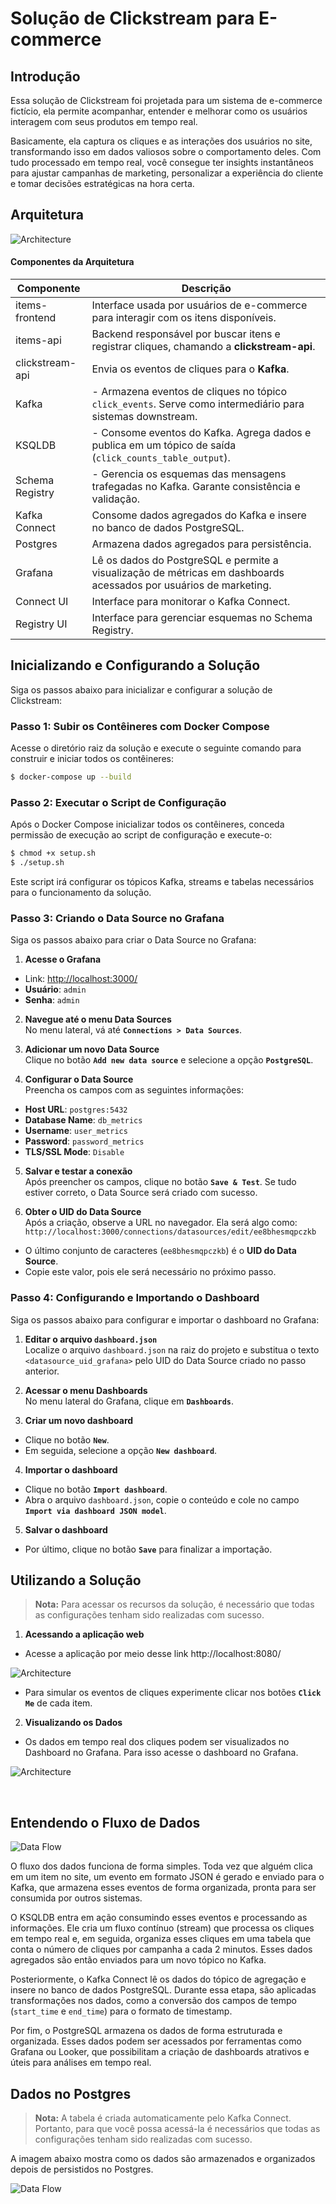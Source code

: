 # Solução de Clickstream para E-commerce

## Introdução

Essa solução de Clickstream foi projetada para um sistema de e-commerce fictício, ela permite acompanhar, entender e melhorar como os usuários interagem com seus produtos em tempo real.

Basicamente, ela captura os cliques e as interações dos usuários no site, transformando isso em dados valiosos sobre o comportamento deles. Com tudo processado em tempo real, você consegue ter insights instantâneos para ajustar campanhas de marketing, personalizar a experiência do cliente e tomar decisões estratégicas na hora certa.


## Arquitetura
![Architecture](documentation/architecture.png)

#### Componentes da Arquitetura

| **Componente**          | **Descrição**                                                                                                      |
|--------------------------|--------------------------------------------------------------------------------------------------------------------|
| items-frontend           | Interface usada por usuários de e-commerce para interagir com os itens disponíveis.                                |
| items-api                | Backend responsável por buscar itens e registrar cliques, chamando a **clickstream-api**.                          |
| clickstream-api          | Envia os eventos de cliques para o **Kafka**.                                                                      |
| Kafka                    | - Armazena eventos de cliques no tópico `click_events`. Serve como intermediário para sistemas downstream.         |
| KSQLDB                   | - Consome eventos do Kafka. Agrega dados e publica em um tópico de saída (`click_counts_table_output`).            |
| Schema Registry          | - Gerencia os esquemas das mensagens trafegadas no Kafka. Garante consistência e validação.                        |
| Kafka Connect            | Consome dados agregados do Kafka e insere no banco de dados PostgreSQL.                                            |
| Postgres                 | Armazena dados agregados para persistência.                                                                        |
| Grafana                  | Lê os dados do PostgreSQL e permite a visualização de métricas em dashboards acessados por usuários de marketing.  |
| Connect UI               | Interface para monitorar o Kafka Connect.                                                                          |
| Registry UI              | Interface para gerenciar esquemas no Schema Registry.                                                              |



## Inicializando e Configurando a Solução

Siga os passos abaixo para inicializar e configurar a solução de Clickstream:

### Passo 1: Subir os Contêineres com Docker Compose
Acesse o diretório raiz da solução e execute o seguinte comando para construir e iniciar todos os contêineres:

```bash
$ docker-compose up --build
```
### Passo 2: Executar o Script de Configuração
Após o Docker Compose inicializar todos os contêineres, conceda permissão de execução ao script de configuração e execute-o:
```bash
$ chmod +x setup.sh
$ ./setup.sh
```
Este script irá configurar os tópicos Kafka, streams e tabelas necessários para o funcionamento da solução.

### Passo 3: Criando o Data Source no Grafana

Siga os passos abaixo para criar o Data Source no Grafana:

1. **Acesse o Grafana**
  - Link: [http://localhost:3000/](http://localhost:3000/)
  - **Usuário**: `admin`
  - **Senha**: `admin`

2. **Navegue até o menu Data Sources**  
   No menu lateral, vá até **`Connections > Data Sources`**.

3. **Adicionar um novo Data Source**  
   Clique no botão **`Add new data source`** e selecione a opção **`PostgreSQL`**.

4. **Configurar o Data Source**  
   Preencha os campos com as seguintes informações:
  - **Host URL**: `postgres:5432`
  - **Database Name**: `db_metrics`
  - **Username**: `user_metrics`
  - **Password**: `password_metrics`
  - **TLS/SSL Mode**: `Disable`

5. **Salvar e testar a conexão**  
   Após preencher os campos, clique no botão **`Save & Test`**. Se tudo estiver correto, o Data Source será criado com sucesso.

6. **Obter o UID do Data Source**  
   Após a criação, observe a URL no navegador. Ela será algo como:  
   `http://localhost:3000/connections/datasources/edit/ee8bhesmqpczkb`
  - O último conjunto de caracteres (`ee8bhesmqpczkb`) é o **UID do Data Source**.
  - Copie este valor, pois ele será necessário no próximo passo.


### Passo 4: Configurando e Importando o Dashboard
Siga os passos abaixo para configurar e importar o dashboard no Grafana:

1. **Editar o arquivo `dashboard.json`**  
   Localize o arquivo `dashboard.json` na raiz do projeto e substitua o texto `<datasource_uid_grafana>` pelo UID do Data Source criado no passo anterior.

2. **Acessar o menu Dashboards**  
   No menu lateral do Grafana, clique em **`Dashboards`**.

3. **Criar um novo dashboard**
  - Clique no botão **`New`**.
  - Em seguida, selecione a opção **`New dashboard`**.

4. **Importar o dashboard**
  - Clique no botão **`Import dashboard`**.
  - Abra o arquivo `dashboard.json`, copie o conteúdo e cole no campo **`Import via dashboard JSON model`**.

5. **Salvar o dashboard**
  - Por último, clique no botão **`Save`** para finalizar a importação.


## Utilizando a Solução
> **Nota:** Para acessar os recursos da solução, é necessário que todas as configurações tenham sido realizadas com sucesso.

1. **Acessando a aplicação web**
 - Acesse a aplicação por meio desse link http://localhost:8080/

![Architecture](documentation/items_store_ui.png)
 - Para simular os eventos de cliques experimente clicar nos botões **`Click Me`** de cada item.
   

2. **Visualizando os Dados**
 - Os dados em tempo real dos cliques podem ser visualizados no Dashboard no Grafana. Para isso acesse o dashboard no Grafana.

![Architecture](documentation/dashboard.png)

<br>

## Entendendo o Fluxo de Dados
![Data Flow](documentation/data_flow.png)

O fluxo dos dados funciona de forma simples. Toda vez que alguém clica em um item no site, um evento em formato JSON é gerado e enviado para o Kafka, que armazena esses eventos de forma organizada, pronta para ser consumida por outros sistemas.

O KSQLDB entra em ação consumindo esses eventos e processando as informações. Ele cria um fluxo contínuo (stream) que processa os cliques em tempo real e, em seguida, organiza esses cliques em uma tabela que conta o número de cliques por campanha a cada 2 minutos. Esses dados agregados são então enviados para um novo tópico no Kafka.

Posteriormente, o Kafka Connect lê os dados do tópico de agregação e insere no banco de dados PostgreSQL. Durante essa etapa, são aplicadas transformações nos dados, como a conversão dos campos de tempo (`start_time` e `end_time`) para o formato de timestamp.

Por fim, o PostgreSQL armazena os dados de forma estruturada e organizada. Esses dados podem ser acessados por ferramentas como Grafana ou Looker, que possibilitam a criação de dashboards atrativos e úteis para análises em tempo real.

## Dados no Postgres
> **Nota:** A tabela é criada automaticamente pelo Kafka Connect. Portanto, para que você possa acessá-la é necessários que todas as configurações tenham sido realizadas com sucesso. 

A imagem abaixo mostra como os dados são armazenados e organizados depois de persistidos no Postgres.

![Data Flow](documentation/postgres.png)

